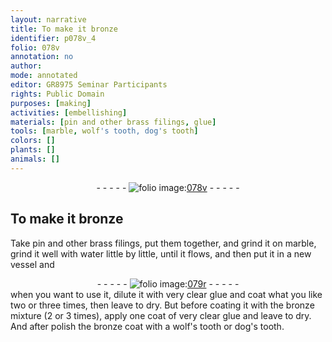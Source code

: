 ```yaml
---
layout: narrative
title: To make it bronze
identifier: p078v_4
folio: 078v
annotation: no
author:
mode: annotated
editor: GR8975 Seminar Participants
rights: Public Domain
purposes: [making]
activities: [embellishing]
materials: [pin and other brass filings, glue]
tools: [marble, wolf's tooth, dog's tooth]
colors: []
plants: []
animals: []
---
```


 <div class="folio" align="center">- - - - - <a href="http://gallica.bnf.fr/ark:/12148/btv1b10500001g/f162.item" target="_blank"><img src="https://cu-mkp.github.io/GR8975-edition/assets/photo-icon.png" alt="folio image: " style="display:inline-block; margin-bottom:-3px;"/>078v</a> - - - - - </div>  <span class="activity"></span> 

## To make it bronze

 
 Take <span class="material">pin and other brass filings</span>, put them together, and grind it on <span class="tool">marble</span>, grind it well with water little by little, until it flows, and then put it in a new vessel and 
 <div class="folio" align="center">- - - - - <a href="http://gallica.bnf.fr/ark:/12148/btv1b10500001g/f163.item" target="_blank"><img src="https://cu-mkp.github.io/GR8975-edition/assets/photo-icon.png" alt="folio image: " style="display:inline-block; margin-bottom:-3px;"/>079r</a> - - - - - </div> 
 when you want to use it, dilute it with very clear <span class="material">glue</span> and coat what you like two or three times, then leave to dry. But before coating it with the bronze mixture (2 or 3 times), apply one coat of very clear <span class="material">glue</span> and leave to dry. And after polish the bronze coat with a <span class="tool">wolf's tooth</span> or <span class="tool">dog's tooth</span>. 
 